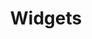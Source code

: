 ---
title: Widgets
description: Stateless vs Stateful 
weight: 6
lastmod: 2021-11-11T10:23:30-09:00
draft: false
emoji: 🐦
vimeo: 336025897
chapter_start: Widgets 
video_length: 5:20
---